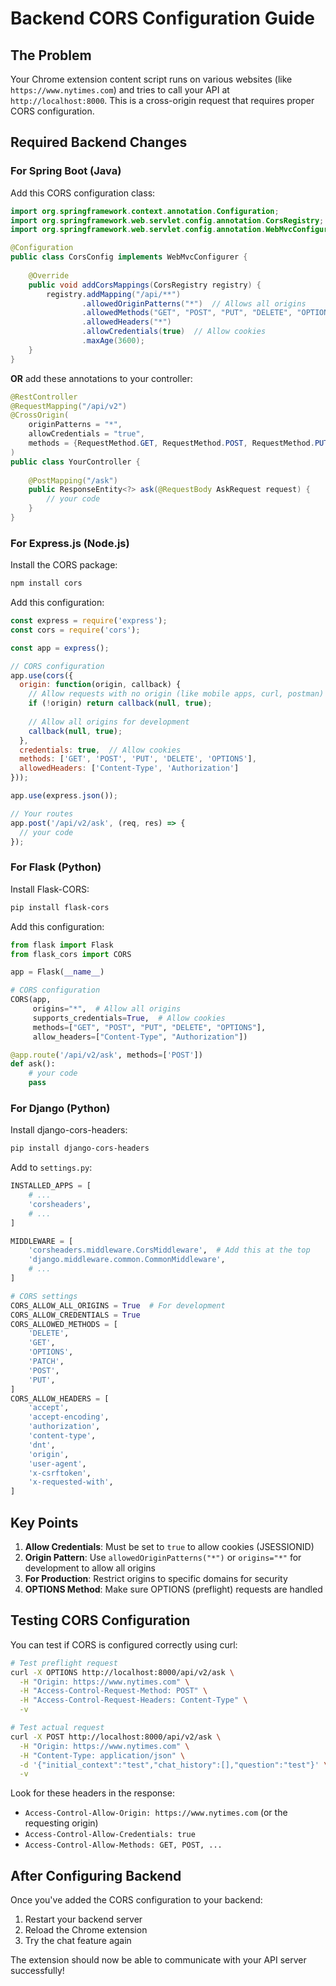 # Backend CORS Configuration Guide

## The Problem
Your Chrome extension content script runs on various websites (like `https://www.nytimes.com`) and tries to call your API at `http://localhost:8000`. This is a cross-origin request that requires proper CORS configuration.

## Required Backend Changes

### For Spring Boot (Java)

Add this CORS configuration class:

```java
import org.springframework.context.annotation.Configuration;
import org.springframework.web.servlet.config.annotation.CorsRegistry;
import org.springframework.web.servlet.config.annotation.WebMvcConfigurer;

@Configuration
public class CorsConfig implements WebMvcConfigurer {
    
    @Override
    public void addCorsMappings(CorsRegistry registry) {
        registry.addMapping("/api/**")
                .allowedOriginPatterns("*")  // Allows all origins
                .allowedMethods("GET", "POST", "PUT", "DELETE", "OPTIONS")
                .allowedHeaders("*")
                .allowCredentials(true)  // Allow cookies
                .maxAge(3600);
    }
}
```

**OR** add these annotations to your controller:

```java
@RestController
@RequestMapping("/api/v2")
@CrossOrigin(
    originPatterns = "*",
    allowCredentials = "true",
    methods = {RequestMethod.GET, RequestMethod.POST, RequestMethod.PUT, RequestMethod.DELETE, RequestMethod.OPTIONS}
)
public class YourController {
    
    @PostMapping("/ask")
    public ResponseEntity<?> ask(@RequestBody AskRequest request) {
        // your code
    }
}
```

### For Express.js (Node.js)

Install the CORS package:
```bash
npm install cors
```

Add this configuration:

```javascript
const express = require('express');
const cors = require('cors');

const app = express();

// CORS configuration
app.use(cors({
  origin: function(origin, callback) {
    // Allow requests with no origin (like mobile apps, curl, postman)
    if (!origin) return callback(null, true);
    
    // Allow all origins for development
    callback(null, true);
  },
  credentials: true,  // Allow cookies
  methods: ['GET', 'POST', 'PUT', 'DELETE', 'OPTIONS'],
  allowedHeaders: ['Content-Type', 'Authorization']
}));

app.use(express.json());

// Your routes
app.post('/api/v2/ask', (req, res) => {
  // your code
});
```

### For Flask (Python)

Install Flask-CORS:
```bash
pip install flask-cors
```

Add this configuration:

```python
from flask import Flask
from flask_cors import CORS

app = Flask(__name__)

# CORS configuration
CORS(app, 
     origins="*",  # Allow all origins
     supports_credentials=True,  # Allow cookies
     methods=["GET", "POST", "PUT", "DELETE", "OPTIONS"],
     allow_headers=["Content-Type", "Authorization"])

@app.route('/api/v2/ask', methods=['POST'])
def ask():
    # your code
    pass
```

### For Django (Python)

Install django-cors-headers:
```bash
pip install django-cors-headers
```

Add to `settings.py`:

```python
INSTALLED_APPS = [
    # ...
    'corsheaders',
    # ...
]

MIDDLEWARE = [
    'corsheaders.middleware.CorsMiddleware',  # Add this at the top
    'django.middleware.common.CommonMiddleware',
    # ...
]

# CORS settings
CORS_ALLOW_ALL_ORIGINS = True  # For development
CORS_ALLOW_CREDENTIALS = True
CORS_ALLOWED_METHODS = [
    'DELETE',
    'GET',
    'OPTIONS',
    'PATCH',
    'POST',
    'PUT',
]
CORS_ALLOW_HEADERS = [
    'accept',
    'accept-encoding',
    'authorization',
    'content-type',
    'dnt',
    'origin',
    'user-agent',
    'x-csrftoken',
    'x-requested-with',
]
```

## Key Points

1. **Allow Credentials**: Must be set to `true` to allow cookies (JSESSIONID)
2. **Origin Pattern**: Use `allowedOriginPatterns("*")` or `origins="*"` for development to allow all origins
3. **For Production**: Restrict origins to specific domains for security
4. **OPTIONS Method**: Make sure OPTIONS (preflight) requests are handled

## Testing CORS Configuration

You can test if CORS is configured correctly using curl:

```bash
# Test preflight request
curl -X OPTIONS http://localhost:8000/api/v2/ask \
  -H "Origin: https://www.nytimes.com" \
  -H "Access-Control-Request-Method: POST" \
  -H "Access-Control-Request-Headers: Content-Type" \
  -v

# Test actual request
curl -X POST http://localhost:8000/api/v2/ask \
  -H "Origin: https://www.nytimes.com" \
  -H "Content-Type: application/json" \
  -d '{"initial_context":"test","chat_history":[],"question":"test"}' \
  -v
```

Look for these headers in the response:
- `Access-Control-Allow-Origin: https://www.nytimes.com` (or the requesting origin)
- `Access-Control-Allow-Credentials: true`
- `Access-Control-Allow-Methods: GET, POST, ...`

## After Configuring Backend

Once you've added the CORS configuration to your backend:
1. Restart your backend server
2. Reload the Chrome extension
3. Try the chat feature again

The extension should now be able to communicate with your API server successfully!

